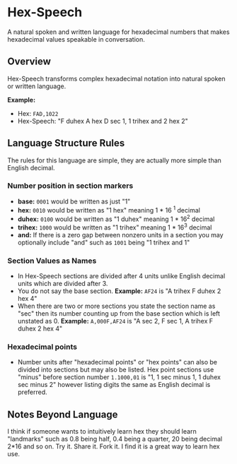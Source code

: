 # Hex-Speech

A natural spoken and written language for hexadecimal numbers that makes hexadecimal values speakable in conversation.

## Overview

Hex-Speech transforms complex hexadecimal notation into natural spoken or written language.

**Example:**
- Hex: `FAD,1022` 
- Hex-Speech: "F duhex A hex D sec 1, 1 trihex and 2 hex 2"

## Language Structure Rules

The rules for this language are simple, they are actually more simple than English decimal.

### Number position in section markers
- **base:** `0001` would be written as just "1"
- **hex:** `0010` would be written as "1 hex" meaning 1 * 16 <sup>1</sup> decimal
- **duhex:** `0100` would be written as "1 duhex" meaning 1 * 16<sup>2</sup> decimal
- **trihex:** `1000` would be written as "1 trihex" meaning 1 * 16<sup>3</sup> decimal
- **and:** If there is a zero gap between nonzero units in a section you may optionally include "and" such as `1001` being "1 trihex and 1"

### Section Values as Names
- In Hex-Speech sections are divided after 4 units unlike English decimal units which are divided after 3.
- You do not say the base section. **Example:** `AF24` is "A trihex F duhex 2 hex 4"
- When there are two or more sections you state the section name as "sec" then its number counting up from the base section which is left unstated as 0. **Example:** `A,000F,AF24` is "A sec 2, F sec 1, A trihex F duhex 2 hex 4"

### Hexadecimal points
- Number units after "hexadecimal points" or "hex points" can also be divided into sections but may also be listed. Hex point sections use "minus" before section number `1.1000,01` is "1, 1 sec minus 1, 1 duhex sec minus 2" however listing digits the same as English decimal is preferred.

## Notes Beyond Language
I think if someone wants to intuitively learn hex they should learn "landmarks" such as 0.8 being half, 0.4 being a quarter, 20 being decimal 2*16 and so on.
Try it. Share it. Fork it. I find it is a great way to learn hex use.
